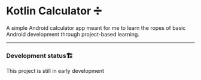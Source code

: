 # Kotlin Calculator ➗

A simple Android calculator app meant for me to learn the ropes of basic
Android development through project-based learning.

---

### Development status🏗️ 
This project is still in early development
